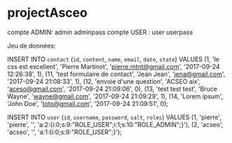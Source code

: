 projectAsceo
============

compte ADMIN: admin adminpass
compte USER : user userpass

Jeu de données:

INSERT INTO `contact` (`id`, `content`, `name`, `email`, `date`, `state`) VALUES
(1, 'le css est excellent', 'Pierre Martinot', 'pierre.mtnt@gmail.com', '2017-09-24 12:26:38', 1),
(11, 'test formulaire de contact', 'Jean Jean', 'jena@gmail.com', '2017-09-24 21:08:33', 1),
(12, 'envoie d\'une question', 'ACSEO aix', 'aceso@gmail.com', '2017-09-24 21:09:06', 0),
(13, 'test test test', 'Bruce Wayne', 'wayne@gmail.com', '2017-09-24 21:09:29', 1),
(14, 'Lorem ipsum', 'John Doe', 'toto@gmail.com', '2017-09-24 21:09:51', 0);


INSERT INTO `user` (`id`, `username`, `password`, `salt`, `roles`) VALUES
(1, 'pierre', 'pierre', '', 'a:2:{i:0;s:9:\"ROLE_USER\";i:1;s:10:\"ROLE_ADMIN\";}'),
(2, 'acseo', 'acseo', '', 'a:1:{i:0;s:9:\"ROLE_USER\";}');
